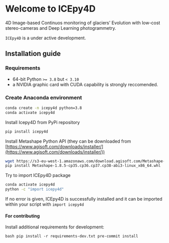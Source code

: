 # Welcome to ICEpy4D

4D Image-based Continuos monitoring of glaciers' Evolution with low-cost stereo-cameras and Deep Learning photogrammetry.

`ICEpy4D` is a under active development.

## Installation guide

### Requirements

- 64-bit Python `>= 3.8` but `< 3.10`
- a NVIDIA graphic card with CUDA capability is strongly reccomended.

### Create Anaconda environment

```bash
conda create -n icepy4d python=3.8
conda activate icepy4d
```

Install Icepy4D from PyPi repository
```bash
pip install icepy4d
```

Install Metashape Python API (they can be downloaded from [https://www.agisoft.com/downloads/installer/](https://www.agisoft.com/downloads/installer/))
```bash
wget https://s3-eu-west-1.amazonaws.com/download.agisoft.com/Metashape-1.8.5-cp35.cp36.cp37.cp38-abi3-linux_x86_64.whl
pip install Metashape-1.8.5-cp35.cp36.cp37.cp38-abi3-linux_x86_64.whl
```

Try to import ICEpy4D package
```bash
conda activate icepy4d
python -c "import icepy4d"
```

If no error is given, ICEpy4D is successfully installed and it can be imported within your script with `import icepy4d`


#### For contributing
Install additional requirements for development:

`bash
pip install -r requirements-dev.txt
pre-commit install
`
